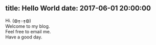 title: Hello World
date: 2017-06-01 20:00:00
---
Hi. (◍•͈⌔•͈◍) <br>
Welcome to my blog.<br>
Feel free to email me.<br>
Have a good day.<br>

